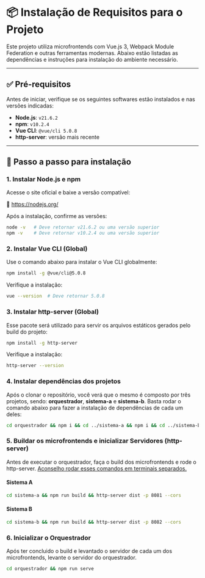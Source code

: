 # 📦 Instalação de Requisitos para o Projeto

Este projeto utiliza microfrontends com Vue.js 3, Webpack Module Federation e outras ferramentas modernas. Abaixo estão listadas as dependências e instruções para instalação do ambiente necessário.

---

## ✅ Pré-requisitos

Antes de iniciar, verifique se os seguintes softwares estão instalados e nas versões indicadas:

- **Node.js**: `v21.6.2`
- **npm**: `v10.2.4`
- **Vue CLI**: `@vue/cli 5.0.8`
- **http-server**: versão mais recente

---

## 🔧 Passo a passo para instalação

### 1. Instalar Node.js e npm

Acesse o site oficial e baixe a versão compatível:

🔗 https://nodejs.org/

Após a instalação, confirme as versões:

```bash
node -v   # Deve retornar v21.6.2 ou uma versão superior
npm -v    # Deve retornar v10.2.4 ou uma versão superior
```

### 2. Instalar Vue CLI (Global)
Use o comando abaixo para instalar o Vue CLI globalmente:
```bash
npm install -g @vue/cli@5.0.8
```

Verifique a instalação:
```bash
vue --version  # Deve retornar 5.0.8
```

### 3. Instalar http-server (Global)
Esse pacote será utilizado para servir os arquivos estáticos gerados pelo build do projeto:

```bash
npm install -g http-server
```

Verifique a instalação:
```bash
http-server --version
```

### 4. Instalar dependências dos projetos
Após o clonar o repositório, você verá que o mesmo é composto por três projetos, sendo: **orquestrador**, **sistema-a** e **sistema-b**. Basta rodar o comando abaixo para fazer a instalação de dependências de cada um deles:

```bash
cd orquestrador && npm i && cd ../sistema-a && npm i && cd ../sistema-b && npm i
```

### 5. Buildar os microfrontends e inicializar Servidores (http-server)

Antes de executar o orquestrador, faça o build dos microfrontends e rode o http-server. <ins> Aconselho rodar esses comandos em terminais separados. </ins>

#### Sistema A
```bash
cd sistema-a && npm run build && http-server dist -p 8081 --cors
```

#### Sistema B
```bash
cd sistema-b && npm run build && http-server dist -p 8082 --cors
```

### 6. Inicializar o Orquestrador

Após ter concluido o build e levantado o servidor de cada um dos microfrontends, levante o servidor do orquestrador.

```bash
cd orquestrador && npm run serve
```
